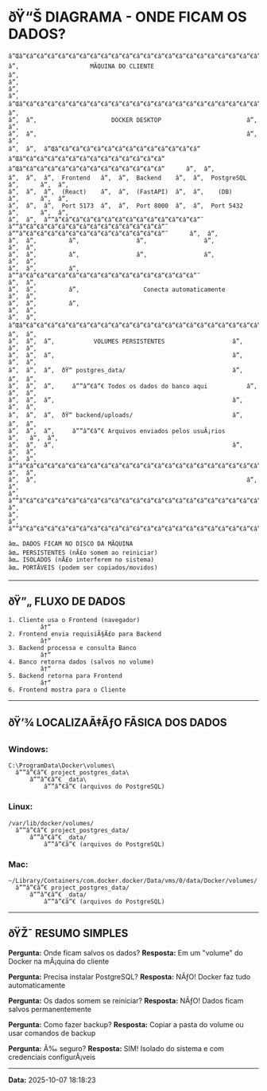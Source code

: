 ﻿# ðŸ“Š DIAGRAMA - ONDE FICAM OS DADOS?

```
â”Œâ”€â”€â”€â”€â”€â”€â”€â”€â”€â”€â”€â”€â”€â”€â”€â”€â”€â”€â”€â”€â”€â”€â”€â”€â”€â”€â”€â”€â”€â”€â”€â”€â”€â”€â”€â”€â”€â”€â”€â”€â”€â”€â”€â”€â”€â”€â”€â”€â”€â”€â”€â”€â”€â”€â”€â”€â”€â”€â”€â”€â”€â”€â”€â”€â”€â”
â”‚                    MÃQUINA DO CLIENTE                           â”‚
â”‚                                                                 â”‚
â”‚  â”Œâ”€â”€â”€â”€â”€â”€â”€â”€â”€â”€â”€â”€â”€â”€â”€â”€â”€â”€â”€â”€â”€â”€â”€â”€â”€â”€â”€â”€â”€â”€â”€â”€â”€â”€â”€â”€â”€â”€â”€â”€â”€â”€â”€â”€â”€â”€â”€â”€â”€â”€â”€â”€â”€â”€â”€â”€â”€â”€â”  â”‚
â”‚  â”‚                     DOCKER DESKTOP                        â”‚  â”‚
â”‚  â”‚                                                           â”‚  â”‚
â”‚  â”‚  â”Œâ”€â”€â”€â”€â”€â”€â”€â”€â”€â”€â”€â”€â”€â”  â”Œâ”€â”€â”€â”€â”€â”€â”€â”€â”€â”€â”€â”€â”€â”  â”Œâ”€â”€â”€â”€â”€â”€â”€â”€â”€â”€â”€â”€â”€â”      â”‚  â”‚
â”‚  â”‚  â”‚  Frontend   â”‚  â”‚  Backend    â”‚  â”‚  PostgreSQL â”‚      â”‚  â”‚
â”‚  â”‚  â”‚  (React)    â”‚  â”‚  (FastAPI)  â”‚  â”‚    (DB)     â”‚      â”‚  â”‚
â”‚  â”‚  â”‚  Port 5173  â”‚  â”‚  Port 8000  â”‚  â”‚  Port 5432  â”‚      â”‚  â”‚
â”‚  â”‚  â””â”€â”€â”€â”€â”€â”€â”€â”€â”€â”€â”€â”€â”€â”˜  â””â”€â”€â”€â”€â”€â”€â”€â”€â”€â”€â”€â”€â”€â”˜  â””â”€â”€â”€â”€â”€â”€â”€â”€â”€â”€â”€â”€â”€â”˜      â”‚  â”‚
â”‚  â”‚         â”‚                â”‚                â”‚              â”‚  â”‚
â”‚  â”‚         â”‚                â”‚                â”‚              â”‚  â”‚
â”‚  â”‚         â”‚                â””â”€â”€â”€â”€â”€â”€â”€â”€â”€â”€â”€â”€â”€â”€â”€â”€â”˜              â”‚  â”‚
â”‚  â”‚         â”‚                  Conecta automaticamente       â”‚  â”‚
â”‚  â”‚         â”‚                                                â”‚  â”‚
â”‚  â”‚  â”Œâ”€â”€â”€â”€â”€â”€â”€â”€â”€â”€â”€â”€â”€â”€â”€â”€â”€â”€â”€â”€â”€â”€â”€â”€â”€â”€â”€â”€â”€â”€â”€â”€â”€â”€â”€â”€â”€â”€â”€â”€â”€â”€â”€â”€â”€â”€â”€â”€â”€â”€â”   â”‚  â”‚
â”‚  â”‚  â”‚           VOLUMES PERSISTENTES                   â”‚   â”‚  â”‚
â”‚  â”‚  â”‚                                                  â”‚   â”‚  â”‚
â”‚  â”‚  â”‚  ðŸ“ postgres_data/                              â”‚   â”‚  â”‚
â”‚  â”‚  â”‚     â””â”€â”€ Todos os dados do banco aqui           â”‚   â”‚  â”‚
â”‚  â”‚  â”‚                                                  â”‚   â”‚  â”‚
â”‚  â”‚  â”‚  ðŸ“ backend/uploads/                            â”‚   â”‚  â”‚
â”‚  â”‚  â”‚     â””â”€â”€ Arquivos enviados pelos usuÃ¡rios       â”‚   â”‚  â”‚
â”‚  â”‚  â”‚                                                  â”‚   â”‚  â”‚
â”‚  â”‚  â””â”€â”€â”€â”€â”€â”€â”€â”€â”€â”€â”€â”€â”€â”€â”€â”€â”€â”€â”€â”€â”€â”€â”€â”€â”€â”€â”€â”€â”€â”€â”€â”€â”€â”€â”€â”€â”€â”€â”€â”€â”€â”€â”€â”€â”€â”€â”€â”€â”€â”€â”˜   â”‚  â”‚
â”‚  â”‚                                                           â”‚  â”‚
â”‚  â””â”€â”€â”€â”€â”€â”€â”€â”€â”€â”€â”€â”€â”€â”€â”€â”€â”€â”€â”€â”€â”€â”€â”€â”€â”€â”€â”€â”€â”€â”€â”€â”€â”€â”€â”€â”€â”€â”€â”€â”€â”€â”€â”€â”€â”€â”€â”€â”€â”€â”€â”€â”€â”€â”€â”€â”€â”€â”€â”˜  â”‚
â”‚                                                                 â”‚
â””â”€â”€â”€â”€â”€â”€â”€â”€â”€â”€â”€â”€â”€â”€â”€â”€â”€â”€â”€â”€â”€â”€â”€â”€â”€â”€â”€â”€â”€â”€â”€â”€â”€â”€â”€â”€â”€â”€â”€â”€â”€â”€â”€â”€â”€â”€â”€â”€â”€â”€â”€â”€â”€â”€â”€â”€â”€â”€â”€â”€â”€â”€â”€â”€â”€â”˜

âœ… DADOS FICAM NO DISCO DA MÃQUINA
âœ… PERSISTENTES (nÃ£o somem ao reiniciar)
âœ… ISOLADOS (nÃ£o interferem no sistema)
âœ… PORTÃVEIS (podem ser copiados/movidos)
```

---

## ðŸ”„ FLUXO DE DADOS

```
1. Cliente usa o Frontend (navegador)
         â†“
2. Frontend envia requisiÃ§Ã£o para Backend
         â†“
3. Backend processa e consulta Banco
         â†“
4. Banco retorna dados (salvos no volume)
         â†“
5. Backend retorna para Frontend
         â†“
6. Frontend mostra para o Cliente
```

---

## ðŸ’¾ LOCALIZAÃ‡ÃƒO FÃSICA DOS DADOS

### **Windows:**
```
C:\ProgramData\Docker\volumes\
  â””â”€â”€ project_postgres_data\
      â””â”€â”€ _data\
          â””â”€â”€ (arquivos do PostgreSQL)
```

### **Linux:**
```
/var/lib/docker/volumes/
  â””â”€â”€ project_postgres_data/
      â””â”€â”€ _data/
          â””â”€â”€ (arquivos do PostgreSQL)
```

### **Mac:**
```
~/Library/Containers/com.docker.docker/Data/vms/0/data/Docker/volumes/
  â””â”€â”€ project_postgres_data/
      â””â”€â”€ _data/
          â””â”€â”€ (arquivos do PostgreSQL)
```

---

## ðŸŽ¯ RESUMO SIMPLES

**Pergunta:** Onde ficam salvos os dados?
**Resposta:** Em um "volume" do Docker na mÃ¡quina do cliente

**Pergunta:** Precisa instalar PostgreSQL?
**Resposta:** NÃƒO! Docker faz tudo automaticamente

**Pergunta:** Os dados somem se reiniciar?
**Resposta:** NÃƒO! Dados ficam salvos permanentemente

**Pergunta:** Como fazer backup?
**Resposta:** Copiar a pasta do volume ou usar comandos de backup

**Pergunta:** Ã‰ seguro?
**Resposta:** SIM! Isolado do sistema e com credenciais configurÃ¡veis

---

**Data:** 2025-10-07 18:18:23
